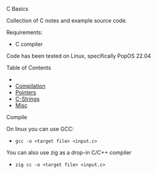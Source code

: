 C Basics

Collection of C notes and example source code.

Requirements:
- C compiler

Code has been tested on Linux, specifically PopOS 22.04

Table of Contents
- []()
- [Compilation](c_compilation.md)
- [Pointers](c_ptr.md)
- [C-Strings](c_strings.md)
- [Misc](c_misc.mds)


Compile

On linux you can use GCC:
- `gcc -o <target file> <input.c>`

You can also use zig as a drop-in C/C++ compiler
- `zig cc -o <target file> <input.c>`